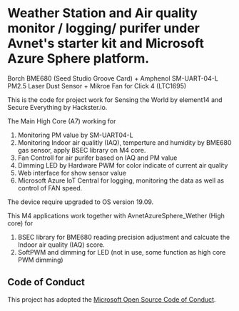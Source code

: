 
# Weather Station and Air quality monitor / logging/ purifer under Avnet's starter kit and Microsoft Azure Sphere platform.
Borch BME680 (Seed Studio Groove Card) + Amphenol SM-UART-04-L PM2.5 Laser Dust Sensor + Mikroe Fan for Click 4 (LTC1695)

This is the code for project work for Sensing the World by element14 and Secure Everything by Hackster.io. 

The Main High Core (A7) working for 
1. Monitoring PM value by SM-UART04-L
2. Monitoring Indoor air qualitly (IAQ), temperture and humidity by BME680 gas sensor, apply BSEC library on M4 core.
3. Fan Controll for air purifer based on IAQ and PM value
4. Dimming LED by Hardware PWM for color indicate of current air quality
5. Web interface for show sensor value
6. Microsoft Azure IoT Central for logging, monitoring the data as well as control of FAN speed.

The device require upgraded to OS version 19.09.

This M4 applications work together with AvnetAzureSphere_Wether (High core) for

1. BSEC library for BME680 reading precision adjustment and calcuate the Indoor air quality (IAQ) score. 
2. SoftPWM and dimming for LED (not in use, some function as high core PWM dimming) 

## Code of Conduct
This project has adopted the [Microsoft Open Source Code of Conduct](https://opensource.microsoft.com/codeofconduct/).
